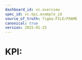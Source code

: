 ```yaml
---
dashboard_id: vc.overview
spec_id: vc.kpi.example_id
source_of_truth: figma:FILE/FRAME
canonical: true
version: 2025-01-25
---
```


# KPI: <Title>

## Purpose

Kurze, laienverständliche Erklärung in Gastronomen-Sprache. Was lernt der Nutzer aus dieser Kennzahl?

## Definition

- **Formel:** Klare mathematische Definition (evtl. Pseudocode)
- **Zeitkorn:** daily/weekly/monthly
- **Dimensionen/Filter:** z.B. Standort, Kategorie, Zeitraum
- **Datenquellen:** Referenz auf adapter.* Module

## Inputs (Schema)

```typescript
type Inputs = {
  scores?: { 
    total: number; 
    google: number; 
    social: number; 
    web: number; 
    other: number 
  }
  benchmarks?: { 
    local_percentile?: number; 
    industry_avg?: number 
  }
  observed_at: string
}
```

## Output (Schema)

```typescript
type Output = {
  value: number;
  unit?: string;
  trend?: 'up'|'down'|'flat';
  explanation: string;
}
```

## Evidence & Confidence

- Referenzen auf `vc_runs.inputs.raw.*` Datenquellen
- Confidence-Level: low/med/high basierend auf Datenqualität
- Quellenangaben für Nutzer-Transparenz

## Microcopy

### Deutsch
- **Titel:** Einfacher, verständlicher Name
- **Helptext:** Erklärung ohne Buzzwords
- **Einheit:** z.B. "von 100 Punkten", "Prozent"

### English
- **Title:** Simple, understandable name
- **Helptext:** Explanation without jargon
- **Unit:** e.g. "out of 100 points", "percent"

## Edge Cases

- **Keine Daten verfügbar:** Hinweistext X, Fallback-Berechnung Y
- **Unvollständige Daten:** Confidence-Indikator, Erklärung der Einschränkungen
- **Erste Messung:** Baseline-Erklärung, keine Trend-Anzeige

## Persona-Anpassungen

- **Zeitknapp:** Nur Wert + Trend-Pfeil
- **Überfordert:** Ampel-System (🟢🟠🔴) + einfache Erklärung
- **Skeptiker:** Detaillierte Quellenangaben + Vergleichswerte
- **Profi:** Rohdaten-Export + API-Zugang
